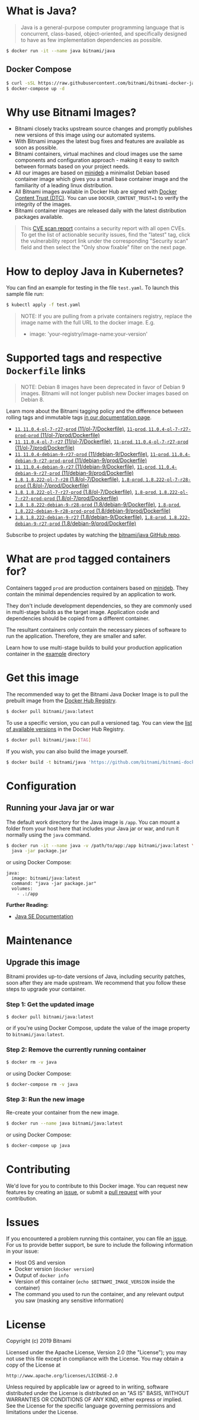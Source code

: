 # What is Java?

> Java is a general-purpose computer programming language that is concurrent, class-based, object-oriented, and specifically designed to have as few implementation dependencies as possible.

```bash
$ docker run -it --name java bitnami/java
```

## Docker Compose

```bash
$ curl -sSL https://raw.githubusercontent.com/bitnami/bitnami-docker-java/master/docker-compose.yml > docker-compose.yml
$ docker-compose up -d
```

# Why use Bitnami Images?

* Bitnami closely tracks upstream source changes and promptly publishes new versions of this image using our automated systems.
* With Bitnami images the latest bug fixes and features are available as soon as possible.
* Bitnami containers, virtual machines and cloud images use the same components and configuration approach - making it easy to switch between formats based on your project needs.
* All our images are based on [minideb](https://github.com/bitnami/minideb) a minimalist Debian based container image which gives you a small base container image and the familiarity of a leading linux distribution.
* All Bitnami images available in Docker Hub are signed with [Docker Content Trust (DTC)](https://docs.docker.com/engine/security/trust/content_trust/). You can use `DOCKER_CONTENT_TRUST=1` to verify the integrity of the images.
* Bitnami container images are released daily with the latest distribution packages available.


> This [CVE scan report](https://quay.io/repository/bitnami/java?tab=tags) contains a security report with all open CVEs. To get the list of actionable security issues, find the "latest" tag, click the vulnerability report link under the corresponding "Security scan" field and then select the "Only show fixable" filter on the next page.

# How to deploy Java in Kubernetes?

You can find an example for testing in the file `test.yaml`. To launch this sample file run:

```bash
$ kubectl apply -f test.yaml
```

> NOTE: If you are pulling from a private containers registry, replace the image name with the full URL to the docker image. E.g.
>
> - image: 'your-registry/image-name:your-version'

# Supported tags and respective `Dockerfile` links

> NOTE: Debian 8 images have been deprecated in favor of Debian 9 images. Bitnami will not longer publish new Docker images based on Debian 8.

Learn more about the Bitnami tagging policy and the difference between rolling tags and immutable tags [in our documentation page](https://docs.bitnami.com/containers/how-to/understand-rolling-tags-containers/).


- [`11`, `11.0.4-ol-7-r27-prod` (11/ol-7/Dockerfile)](https://github.com/bitnami/bitnami-docker-java/blob/11.0.4-ol-7-r27-prod/11/ol-7/Dockerfile), [`11-prod`, `11.0.4-ol-7-r27-prod-prod` (11/ol-7/prod/Dockerfile)](https://github.com/bitnami/bitnami-docker-java/blob/11.0.4-ol-7-r27-prod/11/ol-7/prod/Dockerfile)
- [`11`, `11.0.4-ol-7-r27` (11/ol-7/Dockerfile)](https://github.com/bitnami/bitnami-docker-java/blob/11.0.4-ol-7-r27/11/ol-7/Dockerfile), [`11-prod`, `11.0.4-ol-7-r27-prod` (11/ol-7/prod/Dockerfile)](https://github.com/bitnami/bitnami-docker-java/blob/11.0.4-ol-7-r27/11/ol-7/prod/Dockerfile)
- [`11`, `11.0.4-debian-9-r27-prod` (11/debian-9/Dockerfile)](https://github.com/bitnami/bitnami-docker-java/blob/11.0.4-debian-9-r27-prod/11/debian-9/Dockerfile), [`11-prod`, `11.0.4-debian-9-r27-prod-prod` (11/debian-9/prod/Dockerfile)](https://github.com/bitnami/bitnami-docker-java/blob/11.0.4-debian-9-r27-prod/11/debian-9/prod/Dockerfile)
- [`11`, `11.0.4-debian-9-r27` (11/debian-9/Dockerfile)](https://github.com/bitnami/bitnami-docker-java/blob/11.0.4-debian-9-r27/11/debian-9/Dockerfile), [`11-prod`, `11.0.4-debian-9-r27-prod` (11/debian-9/prod/Dockerfile)](https://github.com/bitnami/bitnami-docker-java/blob/11.0.4-debian-9-r27/11/debian-9/prod/Dockerfile)
- [`1.8`, `1.8.222-ol-7-r28` (1.8/ol-7/Dockerfile)](https://github.com/bitnami/bitnami-docker-java/blob/1.8.222-ol-7-r28/1.8/ol-7/Dockerfile), [`1.8-prod`, `1.8.222-ol-7-r28-prod` (1.8/ol-7/prod/Dockerfile)](https://github.com/bitnami/bitnami-docker-java/blob/1.8.222-ol-7-r28/1.8/ol-7/prod/Dockerfile)
- [`1.8`, `1.8.222-ol-7-r27-prod` (1.8/ol-7/Dockerfile)](https://github.com/bitnami/bitnami-docker-java/blob/1.8.222-ol-7-r27-prod/1.8/ol-7/Dockerfile), [`1.8-prod`, `1.8.222-ol-7-r27-prod-prod` (1.8/ol-7/prod/Dockerfile)](https://github.com/bitnami/bitnami-docker-java/blob/1.8.222-ol-7-r27-prod/1.8/ol-7/prod/Dockerfile)
- [`1.8`, `1.8.222-debian-9-r28-prod` (1.8/debian-9/Dockerfile)](https://github.com/bitnami/bitnami-docker-java/blob/1.8.222-debian-9-r28-prod/1.8/debian-9/Dockerfile), [`1.8-prod`, `1.8.222-debian-9-r28-prod-prod` (1.8/debian-9/prod/Dockerfile)](https://github.com/bitnami/bitnami-docker-java/blob/1.8.222-debian-9-r28-prod/1.8/debian-9/prod/Dockerfile)
- [`1.8`, `1.8.222-debian-9-r27` (1.8/debian-9/Dockerfile)](https://github.com/bitnami/bitnami-docker-java/blob/1.8.222-debian-9-r27/1.8/debian-9/Dockerfile), [`1.8-prod`, `1.8.222-debian-9-r27-prod` (1.8/debian-9/prod/Dockerfile)](https://github.com/bitnami/bitnami-docker-java/blob/1.8.222-debian-9-r27/1.8/debian-9/prod/Dockerfile)

Subscribe to project updates by watching the [bitnami/java GitHub repo](https://github.com/bitnami/bitnami-docker-java).

# What are `prod` tagged containers for?

Containers tagged `prod` are production containers based on [minideb](https://github.com/bitnami/minideb). They contain the minimal dependencies required by an application to work.

They don't include development dependencies, so they are commonly used in multi-stage builds as the target image. Application code and dependencies should be copied from a different container.

The resultant containers only contain the necessary pieces of software to run the application. Therefore, they are smaller and safer.

Learn how to use multi-stage builds to build your production application container in the [example](/example) directory

# Get this image

The recommended way to get the Bitnami Java Docker Image is to pull the prebuilt image from the [Docker Hub Registry](https://hub.docker.com/r/bitnami/java).

```bash
$ docker pull bitnami/java:latest
```

To use a specific version, you can pull a versioned tag. You can view the [list of available versions](https://hub.docker.com/r/bitnami/java/tags/) in the Docker Hub Registry.

```bash
$ docker pull bitnami/java:[TAG]
```

If you wish, you can also build the image yourself.

```bash
$ docker build -t bitnami/java 'https://github.com/bitnami/bitnami-docker-java.git#master:1.8/debian-9'
```

# Configuration

## Running your Java jar or war

The default work directory for the Java image is `/app`. You can mount a folder from your host here that includes your Java jar or war, and run it normally using the `java` command.

```bash
$ docker run -it --name java -v /path/to/app:/app bitnami/java:latest \
  java -jar package.jar
```

or using Docker Compose:

```
java:
  image: bitnami/java:latest
  command: "java -jar package.jar"
  volumes:
    - .:/app
```

**Further Reading:**

  - [Java SE Documentation](https://docs.oracle.com/javase/8/docs/api/)

# Maintenance

## Upgrade this image

Bitnami provides up-to-date versions of Java, including security patches, soon after they are made upstream. We recommend that you follow these steps to upgrade your container.

### Step 1: Get the updated image

```bash
$ docker pull bitnami/java:latest
```

or if you're using Docker Compose, update the value of the image property to `bitnami/java:latest`.

### Step 2: Remove the currently running container

```bash
$ docker rm -v java
```

or using Docker Compose:

```bash
$ docker-compose rm -v java
```

### Step 3: Run the new image

Re-create your container from the new image.

```bash
$ docker run --name java bitnami/java:latest
```

or using Docker Compose:

```bash
$ docker-compose up java
```

# Contributing

We'd love for you to contribute to this Docker image. You can request new features by creating an [issue](https://github.com/bitnami/bitnami-docker-java/issues), or submit a [pull request](https://github.com/bitnami/bitnami-docker-java/pulls) with your contribution.

# Issues

If you encountered a problem running this container, you can file an [issue](https://github.com/bitnami/bitnami-docker-java/issues). For us to provide better support, be sure to include the following information in your issue:

- Host OS and version
- Docker version (`docker version`)
- Output of `docker info`
- Version of this container (`echo $BITNAMI_IMAGE_VERSION` inside the container)
- The command you used to run the container, and any relevant output you saw (masking any sensitive
information)

# License

Copyright (c) 2019 Bitnami

Licensed under the Apache License, Version 2.0 (the "License");
you may not use this file except in compliance with the License.
You may obtain a copy of the License at

    http://www.apache.org/licenses/LICENSE-2.0

Unless required by applicable law or agreed to in writing, software
distributed under the License is distributed on an "AS IS" BASIS,
WITHOUT WARRANTIES OR CONDITIONS OF ANY KIND, either express or implied.
See the License for the specific language governing permissions and
limitations under the License.
